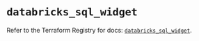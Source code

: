 # `databricks_sql_widget`

Refer to the Terraform Registry for docs: [`databricks_sql_widget`](https://registry.terraform.io/providers/databricks/databricks/1.49.1/docs/resources/sql_widget).
